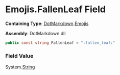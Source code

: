 # Emojis\.FallenLeaf Field

**Containing Type**: [DotMarkdown](../../README.md)\.[Emojis](../README.md)

**Assembly**: DotMarkdown\.dll

```csharp
public const string FallenLeaf = ":fallen_leaf:"
```

### Field Value

System\.[String](https://docs.microsoft.com/en-us/dotnet/api/system.string)